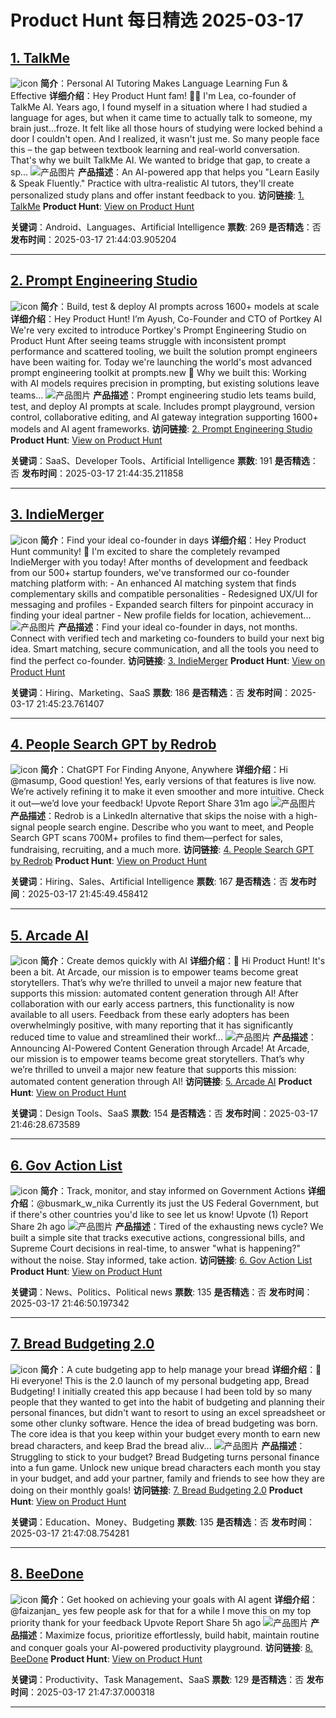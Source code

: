 # Product Hunt 每日精选 2025-03-17

## [1. TalkMe](https://www.producthunt.com/posts/talkme)
![icon](https://ph-static.imgix.net/golden-kitty/2024/PHLogoDark.png?auto=compress&codec=mozjpeg&cs=strip&auto=format&w=40&h=40&fit=max&frame=1)
**简介**：Personal AI Tutoring Makes Language Learning Fun & Effective
**详细介绍**：Hey Product Hunt fam! 👋🏻 I'm Lea, co-founder of TalkMe AI. Years ago, I found myself in a situation where I had studied a language for ages, but when it came time to actually talk to someone, my brain just…froze. It felt like all those hours of studying were locked behind a door I couldn't open. And I realized, it wasn't just me. So many people face this – the gap between textbook learning and real-world conversation. That's why we built TalkMe AI. We wanted to bridge that gap, to create a sp...
![产品图片](https://ph-files.imgix.net/bba1e5e7-62c5-4c63-9cf7-642882c84bad.png?auto=compress&codec=mozjpeg&cs=strip&auto=format&w=900&h=288&fit=crop&dpr=1)
**产品描述**：An AI-powered app that helps you "Learn Easily & Speak Fluently." Practice with ultra-realistic AI tutors, they'll create personalized study plans and offer instant feedback to you.
**访问链接**: [1. TalkMe](https://www.talkme.ai/?ref=producthunt)
**Product Hunt**: [View on Product Hunt](https://www.producthunt.com/posts/talkme)

**关键词**：Android、Languages、Artificial Intelligence
**票数**: 269
**是否精选**：否
**发布时间**：2025-03-17 21:44:03.905204

---
## [2. Prompt Engineering Studio](https://www.producthunt.com/posts/prompt-engineering-studio)
![icon](https://ph-static.imgix.net/golden-kitty/2024/PHLogoDark.png?auto=compress&codec=mozjpeg&cs=strip&auto=format&w=40&h=40&fit=max&frame=1)
**简介**：Build, test & deploy AI prompts across 1600+ models at scale
**详细介绍**：Hey Product Hunt! I’m Ayush, Co-Founder and CTO of Portkey AI We're very excited to introduce Portkey's Prompt Engineering Studio on Product Hunt After seeing teams struggle with inconsistent prompt performance and scattered tooling, we built the solution prompt engineers have been waiting for. Today we're launching the world's most advanced prompt engineering toolkit at prompts.new 🚀 Why we built this: Working with AI models requires precision in prompting, but existing solutions leave teams...
![产品图片](https://ph-files.imgix.net/9e463941-330d-4ac0-817b-be0cc44cd1f0.png?auto=compress&codec=mozjpeg&cs=strip&auto=format&w=900&h=288&fit=crop&dpr=1)
**产品描述**：Prompt engineering studio lets teams build, test, and deploy AI prompts at scale. Includes prompt playground, version control, collaborative editing, and AI gateway integration supporting 1600+ models and AI agent frameworks.
**访问链接**: [2. Prompt Engineering Studio](https://portkey.ai/features/prompt-management?ref=producthunt)
**Product Hunt**: [View on Product Hunt](https://www.producthunt.com/posts/prompt-engineering-studio)

**关键词**：SaaS、Developer Tools、Artificial Intelligence
**票数**: 191
**是否精选**：否
**发布时间**：2025-03-17 21:44:35.211858

---
## [3. IndieMerger](https://www.producthunt.com/posts/indiemerger-3)
![icon](https://ph-static.imgix.net/golden-kitty/2024/PHLogoDark.png?auto=compress&codec=mozjpeg&cs=strip&auto=format&w=40&h=40&fit=max&frame=1)
**简介**：Find your ideal co-founder in days
**详细介绍**：Hey Product Hunt community! 👋 I'm excited to share the completely revamped IndieMerger with you today! After months of development and feedback from our 500+ startup founders, we've transformed our co-founder matching platform with: - An enhanced AI matching system that finds complementary skills and compatible personalities - Redesigned UX/UI for messaging and profiles - Expanded search filters for pinpoint accuracy in finding your ideal partner - New profile fields for location, achievement...
![产品图片](https://ph-files.imgix.net/956ae895-8fbc-4350-a4a0-c79e75c6265d.png?auto=format&fit=crop&frame=1&h=512&w=1024)
**产品描述**：Find your ideal co-founder in days, not months. Connect with verified tech and marketing co-founders to build your next big idea. Smart matching, secure communication, and all the tools you need to find the perfect co-founder.
**访问链接**: [3. IndieMerger](https://indiemerger.com/?ref=producthunt)
**Product Hunt**: [View on Product Hunt](https://www.producthunt.com/posts/indiemerger-3)

**关键词**：Hiring、Marketing、SaaS
**票数**: 186
**是否精选**：否
**发布时间**：2025-03-17 21:45:23.761407

---
## [4. People Search GPT by Redrob](https://www.producthunt.com/posts/people-search-gpt-by-redrob)
![icon](https://ph-static.imgix.net/golden-kitty/2024/PHLogoDark.png?auto=compress&codec=mozjpeg&cs=strip&auto=format&w=40&h=40&fit=max&frame=1)
**简介**：ChatGPT For Finding Anyone, Anywhere
**详细介绍**：Hi @masump, Good question! Yes, early versions of that features is live now. We’re actively refining it to make it even smoother and more intuitive. Check it out—we’d love your feedback! Upvote Report Share 31m ago
![产品图片](https://ph-files.imgix.net/1b562620-c875-428d-9fe3-b41968f856a6.webp?auto=compress&codec=mozjpeg&cs=strip&auto=format&w=900&h=288&fit=crop&dpr=1)
**产品描述**：Redrob is a LinkedIn alternative that skips the noise with a high-signal people search engine. Describe who you want to meet, and People Search GPT scans 700M+ profiles to find them—perfect for sales, fundraising, recruiting, and a much more.
**访问链接**: [4. People Search GPT by Redrob](https://www.redrob.io/app/auth/signup?rid=PHLaunch25&ref=producthunt)
**Product Hunt**: [View on Product Hunt](https://www.producthunt.com/posts/people-search-gpt-by-redrob)

**关键词**：Hiring、Sales、Artificial Intelligence
**票数**: 167
**是否精选**：否
**发布时间**：2025-03-17 21:45:49.458412

---
## [5. Arcade AI](https://www.producthunt.com/posts/arcade-ai)
![icon](https://ph-static.imgix.net/golden-kitty/2024/PHLogoDark.png?auto=compress&codec=mozjpeg&cs=strip&auto=format&w=40&h=40&fit=max&frame=1)
**简介**：Create demos quickly with AI
**详细介绍**：📌 Hi Product Hunt! It's been a bit. At Arcade, our mission is to empower teams become great storytellers. That’s why we’re thrilled to unveil a major new feature that supports this mission: automated content generation through AI! After collaboration with our early access partners, this functionality is now available to all users. Feedback from these early adopters has been overwhelmingly positive, with many reporting that it has significantly reduced time to value and streamlined their workf...
![产品图片](https://ph-files.imgix.net/74097a8e-14f6-447a-8858-833c2d301475.png?auto=format&fit=crop&frame=1&h=512&w=1024)
**产品描述**：Announcing AI-Powered Content Generation through Arcade! At Arcade, our mission is to empower teams become great storytellers. That’s why we’re thrilled to unveil a major new feature that supports this mission: automated content generation through AI!
**访问链接**: [5. Arcade AI](https://www.arcade.software/?ref=producthunt)
**Product Hunt**: [View on Product Hunt](https://www.producthunt.com/posts/arcade-ai)

**关键词**：Design Tools、SaaS
**票数**: 154
**是否精选**：否
**发布时间**：2025-03-17 21:46:28.673589

---
## [6. Gov Action List](https://www.producthunt.com/posts/gov-action-list)
![icon](https://ph-static.imgix.net/golden-kitty/2024/PHLogoDark.png?auto=compress&codec=mozjpeg&cs=strip&auto=format&w=40&h=40&fit=max&frame=1)
**简介**：Track, monitor, and stay informed on Government Actions
**详细介绍**：@busmark_w_nika Currently its just the US Federal Government, but if there's other countries you'd like to see let us know! Upvote (1) Report Share 2h ago
![产品图片](https://ph-files.imgix.net/d4f639b6-713f-4d12-9ad5-841ee312d0e0.png?auto=compress&codec=mozjpeg&cs=strip&auto=format&w=900&h=288&fit=crop&dpr=1)
**产品描述**：Tired of the exhausting news cycle? We built a simple site that tracks executive actions, congressional bills, and Supreme Court decisions in real-time, to answer "what is happening?" without the noise. Stay informed, take action.
**访问链接**: [6. Gov Action List](https://www.govactionlist.com/?ref=producthunt)
**Product Hunt**: [View on Product Hunt](https://www.producthunt.com/posts/gov-action-list)

**关键词**：News、Politics、Political news
**票数**: 135
**是否精选**：否
**发布时间**：2025-03-17 21:46:50.197342

---
## [7. Bread Budgeting 2.0](https://www.producthunt.com/posts/bread-budgeting-2-0)
![icon](https://ph-static.imgix.net/golden-kitty/2024/PHLogoDark.png?auto=compress&codec=mozjpeg&cs=strip&auto=format&w=40&h=40&fit=max&frame=1)
**简介**：A cute budgeting app to help manage your bread
**详细介绍**：📌 Hi everyone! This is the 2.0 launch of my personal budgeting app, Bread Budgeting! I initially created this app because I had been told by so many people that they wanted to get into the habit of budgeting and planning their personal finances, but didn't want to resort to using an excel spreadsheet or some other clunky software. Hence the idea of bread budgeting was born. The core idea is that you keep within your budget every month to earn new bread characters, and keep Brad the bread aliv...
![产品图片](https://ph-files.imgix.net/6b32d7bf-018c-48eb-a59f-5c642f3193b2.jpeg?auto=format&fit=crop&frame=1&h=512&w=1024)
**产品描述**：Struggling to stick to your budget? Bread Budgeting turns personal finance into a fun game. Unlock new unique bread characters each month you stay in your budget, and add your partner, family and friends to see how they are doing on their monthly goals!
**访问链接**: [7. Bread Budgeting 2.0](https://www.breadmoney.app/?ref=producthunt)
**Product Hunt**: [View on Product Hunt](https://www.producthunt.com/posts/bread-budgeting-2-0)

**关键词**：Education、Money、Budgeting
**票数**: 135
**是否精选**：否
**发布时间**：2025-03-17 21:47:08.754281

---
## [8. BeeDone](https://www.producthunt.com/posts/beedone-4)
![icon](https://ph-static.imgix.net/golden-kitty/2024/PHLogoDark.png?auto=compress&codec=mozjpeg&cs=strip&auto=format&w=40&h=40&fit=max&frame=1)
**简介**：Get hooked on achieving your goals with AI agent
**详细介绍**：@faizanjan_ yes few people ask for that for a while I move this on my top priority thank for your feedback Upvote Report Share 5h ago
![产品图片](https://ph-files.imgix.net/889c65a0-5188-41d4-8d48-522552af3684.png?auto=format&fit=crop&frame=1&h=512&w=1024)
**产品描述**：Maximize focus, prioritize effortlessly, build habit, maintain routine and conquer goals your AI-powered productivity playground.
**访问链接**: [8. BeeDone](https://beedone.co/?ref=producthunt)
**Product Hunt**: [View on Product Hunt](https://www.producthunt.com/posts/beedone-4)

**关键词**：Productivity、Task Management、SaaS
**票数**: 129
**是否精选**：否
**发布时间**：2025-03-17 21:47:37.000318

---
